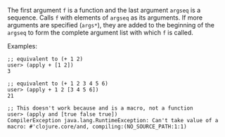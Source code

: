 The first argument `f` is a function and the last argument `argseq` is
a sequence.  Calls `f` with elements of `argseq` as its arguments.  If
more arguments are specified (`args*`), they are added to the
beginning of the `argseq` to form the complete argument list with
which `f` is called.

Examples:

    ;; equivalent to (+ 1 2)
    user> (apply + [1 2])
    3

    ;; equivalent to (+ 1 2 3 4 5 6)
    user> (apply + 1 2 [3 4 5 6])
    21

    ;; This doesn't work because and is a macro, not a function
    user> (apply and [true false true])
    CompilerException java.lang.RuntimeException: Can't take value of a macro: #'clojure.core/and, compiling:(NO_SOURCE_PATH:1:1) 
